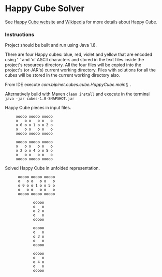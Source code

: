 # Happy Cube Solver
 See [Happy Cube website](http://www.happycube.com/) and [Wikipedia](https://en.wikipedia.org/wiki/Happy_Cube) 
 for more details about Happy Cube.

### Instructions
Project should be built and run using Java 1.8.

There are four Happy cubes: blue, red, violet and yellow that are encoded using ' ' and 'o' ASCII characters and
stored in the text files inside the project's resources directory. 
All the four files will be copied into the project's (or JAR's) current working directory. 
Files with solutions for all the cubes will be stored in the current working directory also.

From IDE execute *com.bipinet.cubes.cube.HappyCube.main()* .

Alternatively build with Maven ```clean install``` and execute in the terminal 
```java -jar cubes-1.0-SNAPSHOT.jar ``` 

Happy Cube pieces in input files.
                
         ooooo ooooo ooooo
         o   o o   o o   o
         o 0 o o 1 o o 2 o  
         o   o o   o o   o
         ooooo ooooo ooooo   

         ooooo ooooo ooooo
         o   o o   o o   o
         o 2 o o 4 o o 5 o  
         o   o o   o o   o
         ooooo ooooo ooooo 
 

 
 Solved Happy Cube in unfolded representation.   
                  
          ooooo ooooo ooooo
          o   o o   o o   o
          o 0 o o 1 o o 5 o  
          o   o o   o o   o
          ooooo ooooo ooooo 
 
                 ooooo
                 o   o
                 o 2 o
                 o   o
                 ooooo
 
                 ooooo
                 o   o
                 o 3 o
                 o   o
                 ooooo
 
                 ooooo
                 o   o
                 o 4 o
                 o   o
                 ooooo
           